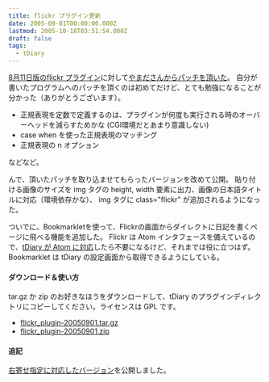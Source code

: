 ```yaml
---
title: flickr プラグイン更新
date: 2005-09-01T00:00:00.000Z
lastmod: 2005-10-18T03:51:54.000Z
draft: false
tags:
  - tDiary
---
```


[8月11日版のflickr プラグイン](/posts/20050811/p01)に対して[やまださんからパッチを頂いた](http://arika.org/diary/20050831#p01)。 自分が書いたプログラムへのパッチを頂くのは初めてだけど、とても勉強になることが分かった（ありがとうございます）。

- 正規表現を定数で定義するのは、プラグインが何度も実行される時のオーバーヘッドを減らすためかな (CGI環境だとあまり意識しない)
- case when を使った正規表現のマッチング
- 正規表現の n オプション

などなど。

んで、頂いたパッチを取り込ませてもらったバージョンを改めて公開。 貼り付ける画像のサイズを img タグの height, width 要素に出力、画像の日本語タイトルに対応（環境依存かな）、 img タグに class="flickr" が追加されるようになった。

ついでに、Bookmarkletを使って、Flickrの画面からダイレクトに日記を書くページに飛べる機能を追加した。 Flickr は Atom インタフェースを備えているので、[tDiary が Atom に対応](http://sho.tdiary.net/20050401.html#p02)したら不要になるけど、それまでは役に立つはず。 Bookmarklet は tDiary の設定画面から取得できるようにしている。

#### ダウンロード＆使い方

tar.gz か zip のお好きなほうをダウンロードして、tDiary のプラグインディレクトリにコピーしてください。ライセンスは GPL です。

- [flickr_plugin-20050901.tar.gz](http://www.machu.jp/dist/flickr_plugin-20050901.tar.gz)
- [flickr_plugin-20050901.zip](http://www.machu.jp/dist/flickr_plugin-20050901.zip)

#### 追記

[右寄せ指定に対応したバージョン](/posts/20051018/p01)を公開しました。
